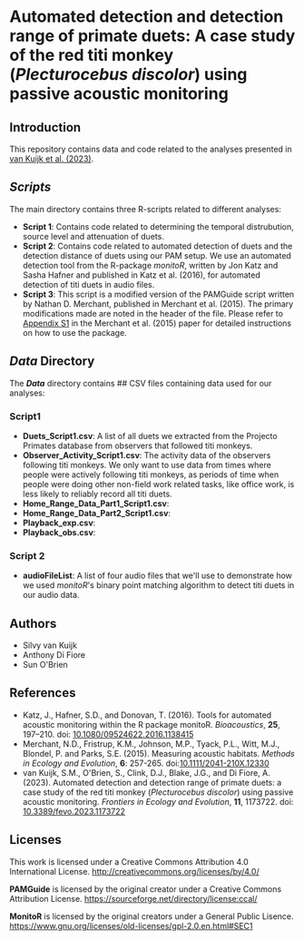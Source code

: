 # Automated detection and detection range of primate duets: A case study of the red titi monkey (*Plecturocebus discolor*) using passive acoustic monitoring


## Introduction
This repository contains data and code related to the analyses presented in <a href="https://www.frontiersin.org/articles/10.3389/fevo.2023.1173722/full">van Kuijk et al. (2023)</a>.  

## ***Scripts*** 
The main directory contains three R-scripts related to different analyses:
- **Script 1**: Contains code related to determining the temporal distrubution, source level and attenuation of duets.
- **Script 2**: Contains code related to automated detection of duets and the detection distance of duets using our PAM setup. We use an automated detection tool from the R-package *monitoR*, written by Jon Katz and Sasha Hafner and published in Katz et al. (2016), for automated detection of titi duets in audio files.
- **Script 3**: This script is a modified version of the PAMGuide script written by Nathan D. Merchant, published in Merchant et al. (2015). The primary modifications made are noted in the header of the file. Please refer to [Appendix S1](https://besjournals-onlinelibrary-wiley-com.ezproxy.lib.utexas.edu/action/downloadSupplement?doi=10.1111%2F2041-210X.12330&file=mee312330-sup-0001-AppendixS1.pdf) in the Merchant et al. (2015) paper for detailed instructions on how to use the package.


## ***Data*** Directory
The ***Data*** directory contains ## CSV files containing data used for our analyses:
### **Script1**
- **Duets_Script1.csv**: A list of all duets we extracted from the Projecto Primates database from observers that followed titi monkeys.
- **Observer_Activity_Script1.csv**: The activity data of the observers following titi monkeys. We only want to use data from times where people were actively following titi monkeys, as periods of time when people were doing other non-field work related tasks, like office work, is less likely to reliably record all titi duets.
- **Home_Range_Data_Part1_Script1.csv**: 
- **Home_Range_Data_Part2_Script1.csv**: 
- **Playback_exp.csv**:
- **Playback_obs.csv**:
### **Script 2**
- **audioFileList**: A list of four audio files that we'll use to demonstrate how we used *monitoR*'s binary point matching algorithm to detect titi duets in our audio data. 


## Authors
- Silvy van Kuijk
- Anthony Di Fiore
- Sun O'Brien

## References
- Katz, J., Hafner, S.D., and Donovan, T. (2016). Tools for automated acoustic monitoring within the R package monitoR. *Bioacoustics*, **25**, 197–210. doi: [10.1080/09524622.2016.1138415](10.1080/09524622.2016.1138415)
- Merchant, N.D., Fristrup, K.M., Johnson, M.P., Tyack, P.L., Witt, M.J., Blondel, P. and Parks, S.E. (2015). Measuring acoustic habitats. *Methods in Ecology and Evolution*, **6**: 257-265. doi:[10.1111/2041-210X.12330](https://doi.org/10.1111/2041-210X.12330)
- van Kuijk, S.M., O'Brien, S., Clink, D.J., Blake, J.G., and Di Fiore, A. (2023). Automated detection and detection range of primate duets: a case study of the red titi monkey (*Plecturocebus discolor*) using passive acoustic monitoring. *Frontiers in Ecology and Evolution*, **11**, 1173722. doi: [10.3389/fevo.2023.1173722](https://doi.org/10.3389/fevo.2023.1173722)

## Licenses
This work is licensed under a Creative Commons Attribution 4.0 International License. http://creativecommons.org/licenses/by/4.0/

**PAMGuide** is licensed by the original creator under a Creative Commons Attribution License. https://sourceforge.net/directory/license:ccal/

**MonitoR** is licensed by the original creators under a General Public Lisence. https://www.gnu.org/licenses/old-licenses/gpl-2.0.en.html#SEC1
